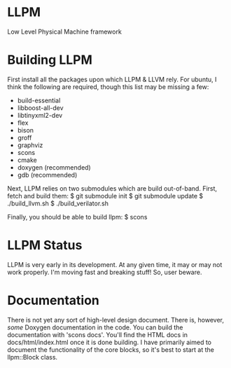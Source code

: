 LLPM
====

Low Level Physical Machine framework


Building LLPM
====
First install all the packages upon which LLPM  & LLVM rely. For ubuntu,
I think the following are required, though this list may be missing a few:
- build-essential
- libboost-all-dev
- libtinyxml2-dev
- flex
- bison
- groff
- graphviz
- scons
- cmake
- doxygen (recommended)
- gdb (recommended)

Next, LLPM relies on two submodules which are build out-of-band. First, fetch
and build them:
$ git submodule init
$ git submodule update
$ ./build_llvm.sh
$ ./build_verilator.sh

Finally, you should be able to build llpm:
$ scons


LLPM Status
====
LLPM is very early in its development. At any given time, it may or may not
work properly. I'm moving fast and breaking stuff! So, user beware.


Documentation
====
There is not yet any sort of high-level design document. There
is, however, _some_ Doxygen documentation in the code. You can build the
documentation with 'scons docs'. You'll find the HTML docs in
docs/html/index.html once it is done building. I have primarily aimed to
document the functionality of the core blocks, so it's best to start at the
llpm::Block class.

